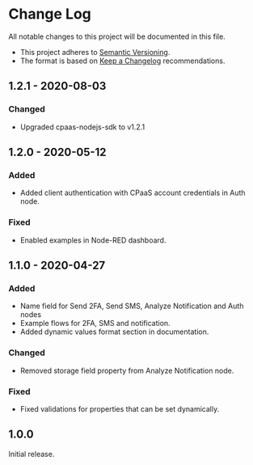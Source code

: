 # Change Log

All notable changes to this project will be documented in this file.

+ This project adheres to [Semantic Versioning](https://semver.org/spec/v2.0.0.html).
+ The format is based on [Keep a Changelog](https://keepachangelog.com/en/1.0.0/) recommendations.

## 1.2.1 - 2020-08-03

### Changed
- Upgraded cpaas-nodejs-sdk to v1.2.1

## 1.2.0 - 2020-05-12

### Added
- Added client authentication with CPaaS account credentials in Auth node.

### Fixed
- Enabled examples in Node-RED dashboard.

## 1.1.0 - 2020-04-27

### Added
- Name field for Send 2FA, Send SMS, Analyze Notification and Auth nodes
- Example flows for 2FA, SMS and notification.
- Added dynamic values format section in documentation.

### Changed
- Removed storage field property from Analyze Notification node.

### Fixed
- Fixed validations for properties that can be set dynamically.

## 1.0.0

Initial release.
